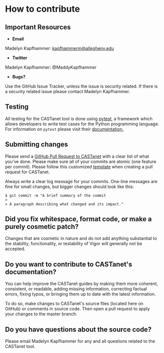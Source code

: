 # How to contribute

## Important Resources

- **Email**

Madelyn Kapfhammer:
kapfhammerm@allegheny.edu

- **Twitter**

Madelyn Kapfhammer: @MaddyKapfhammer

- **Bugs?**

Use the GitHub Issue Tracker, unless the issue is security related. If there is a security related issue
please contact Madelyn Kapfhammer.

## Testing

All testing for the CASTanet tool is done using [pytest](https://docs.pytest.org/en/stable/), a framework which
allows developers to write test cases for the Python programming language. For information on `pytest` please visit their
[documentation.](https://docspytest.org/en/stable/)

## Submitting changes

Please send a [GitHub Pull Request to CASTanet](https://github.com/Allegheny-Mozilla-Fellows/misinformation) with a clear list of
what you've done. Please make sure all of your commits are atomic (one feature per commit). Please follow this
customized [template](https://github.com/cmpsc-481-s22-m1/CASTanet/blob/documentation/.github/pull_request_template.md) when creating
a pull request for CASTanet.

Always write a clear log message for your commits. One-line messages are fine for small changes, but bigger changes should look like
this:

    $ git commit -m "A brief summary of the commit
    >
    > A paragraph describing what changed and its impact."

## Did you fix whitespace, format code, or make a purely cosmetic patch?

Changes that are cosmetic in nature and do not add anything substantial to the stability, functionality, or testability of Vigor will
generally not be accepted.

## Do you want to contribute to CASTanet's documentation?

You can help improve the CASTanet guides by making them more coherent, consistent, or readable, adding missing information,
correcting factual errors, fixing typos, or bringing them up to date with the latest  information.

To do so, make changes to CASTanet's source files (located here on GitHub) or comments in source code. Then open a pull request to
apply your changes to the master branch.

## Do you have questions about the source code?

Please email Madelyn Kapfhammer for any and all questions related to the CASTanet tool.

